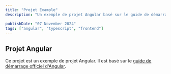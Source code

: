 ```yaml
---
title: "Projet Example"
description: "Un exemple de projet Angular basé sur le guide de démarrage officiel d'Angular."

publishDate: "07 November 2024"
tags: ["angular", "typescript", "frontend"]
---
```


## Projet Angular

Ce projet est un exemple de projet Angular. Il est basé sur le [guide de démarrage officiel d'Angular](https://angular.io/guide/setup-local).
